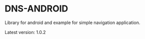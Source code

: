 # DNS-ANDROID
Library for android and example for simple navigation application.

Latest version: 1.0.2